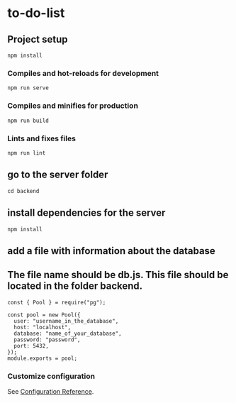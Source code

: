 # to-do-list

## Project setup
```
npm install
```

### Compiles and hot-reloads for development
```
npm run serve
```

### Compiles and minifies for production
```
npm run build
```

### Lints and fixes files
```
npm run lint
```

## go to the server folder
```
cd backend
```

## install dependencies for the server
```
npm install
```

## add a file with information about the database
## The file name should be db.js. This file should be located in the folder backend.
```
const { Pool } = require("pg");

const pool = new Pool({
  user: "username_in_the_database",
  host: "localhost",
  database: "name_of_your_database",
  password: "password",
  port: 5432,
});
module.exports = pool;
```

### Customize configuration
See [Configuration Reference](https://cli.vuejs.org/config/).

